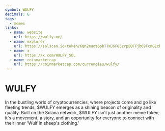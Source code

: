 ```yaml
---
symbol: WULFY
decimals: 6
tags:
  - memes
links:
  - name: website
    url: https://wulfy.me/
  - name: explorer
    url: https://solscan.io/token/6Qn2muot6pbTTWJ6F83zrpBQTFjb69FcmG1xbg64RoUD
  - name: x
    url: https://x.com/WULFY_SOL
  - name: coinmarketcap
    url: https://coinmarketcap.com/currencies/wulfy/
---
```


# WULFY

In the bustling world of cryptocurrencies, where projects come and go like fleeting trends, $WULFY emerges as a shining beacon of originality and quality. Built on the Solana network, $WULFY isn't just another meme token; it's a movement, a story, and an opportunity for everyone to connect with their inner 'Wulf in sheep's clothing.'
